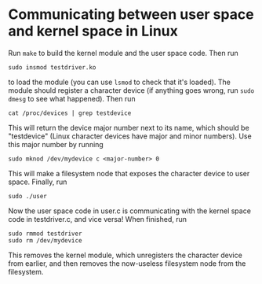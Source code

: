 # Communicating between user space and kernel space in Linux

Run `make` to build the kernel module and the user space code. Then run

```
sudo insmod testdriver.ko
```

to load the module (you can use `lsmod` to check that it's loaded). The module should register a character device (if anything goes wrong, run `sudo dmesg` to see what happened). Then run

```
cat /proc/devices | grep testdevice
```

This will return the device major number next to its name, which should be "testdevice" (Linux character devices have major and minor numbers). Use this major number by running

```
sudo mknod /dev/mydevice c <major-number> 0
```

This will make a filesystem node that exposes the character device to user space. Finally, run

```
sudo ./user
```

Now the user space code in user.c is communicating with the kernel space code in testdriver.c, and vice versa! When finished, run

```
sudo rmmod testdriver
sudo rm /dev/mydevice
```

This removes the kernel module, which unregisters the character device from earlier, and then removes the now-useless filesystem node from the filesystem.
